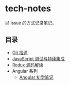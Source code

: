 # tech-notes

以 issue 的方式记录笔记。

## 目录

- [Git 拾遗](https://github.com/JiaxiangZheng/tech-notes/issues/1)
- [JavaScript 测试与持续集成](https://github.com/JiaxiangZheng/tech-notes/issues/2)
- [Redux 源码解读](https://github.com/JiaxiangZheng/tech-notes/issues/3)
- Angular 系列
	- [Angular 初学笔记](https://github.com/JiaxiangZheng/tech-notes/issues/4)
